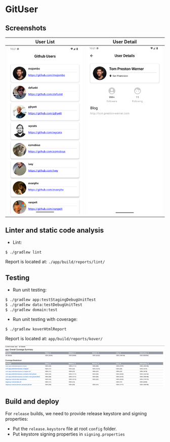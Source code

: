 # GitUser

## Screenshots

| User List                                             | User Detail                                             |
|-------------------------------------------------------|---------------------------------------------------------|
| <img src="screenshots/git_user_list.png" width=300 /> | <img src="screenshots/git_user_detail.png" width=300 /> |

## Linter and static code analysis

- Lint:

```
$ ./gradlew lint
```

Report is located at: `./app/build/reports/lint/`

## Testing

- Run unit testing:

```
$ ./gradlew app:testStagingDebugUnitTest
$ ./gradlew data:testDebugUnitTest
$ ./gradlew domain:test
```

- Run unit testing with coverage:

```
$ ./gradlew koverHtmlReport
```

Report is located at: `app/build/reports/kover/`

<img src="screenshots/koverHtmlReport.png"/>

## Build and deploy

For `release` builds, we need to provide release keystore and signing properties:

- Put the `release.keystore` file at root `config` folder.
- Put keystore signing properties in `signing.properties`
